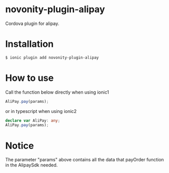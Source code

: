 # novonity-plugin-alipay
Cordova plugin for alipay.

# Installation

```bash
$ ionic plugin add novonity-plugin-alipay
```

# How to use

Call the function below directly when using ionic1

```javascript
AliPay.pay(params);
```

or in typescript when using ionic2

```typescript
declare var AliPay: any;
AliPay.pay(params);
```

# Notice
The parameter "params" above contains all the data that payOrder function in the AlipaySdk needed.
